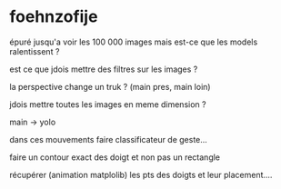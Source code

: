 # foehnzofije

épuré jusqu'a voir les 100 000 images mais est-ce que les models ralentissent ?

est ce que jdois mettre des filtres sur les images ?

la perspective change un truk ? (main pres, main loin)

jdois mettre toutes les images en meme dimension ?


main -> yolo

dans ces mouvements faire classificateur de geste... 

faire un contour exact des doigt et non pas un rectangle

récupérer (animation matplolib) les pts des doigts et leur placement....
